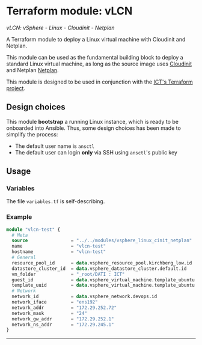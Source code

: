# Terraform module: vLCN
_vLCN: vSphere - Linux - Cloudinit - Netplan_

A Terraform module to deploy a Linux virtual machine with Cloudinit and
Netplan.

This module can be used as the fundamental building block to deploy a standard
Linux virtual machine, as long as the source image uses [Cloudinit] and
Netplan [Netplan].

This module is designed to be used in conjunction with the
[ICT's Terraform project].

## Design choices

This module **bootstrap** a running Linux instance, which is ready to be
onboarded into Ansible. Thus, some design choices has been made to simplify
the process:

* The default user name is `ansctl`
* The default user can login **only** via SSH using `ansctl`'s public key

## Usage

### Variables

The file `variables.tf` is self-describing.

### Example

```Terraform
module "vlcn-test" {
  # Meta
  source                = "../../modules/vsphere_linux_cinit_netplan"
  name                  = "vlcn-test"
  hostname              = "vlcn-test"
  # General
  resource_pool_id      = data.vsphere_resource_pool.kirchberg_low.id
  datastore_cluster_id  = data.vsphere_datastore_cluster.default.id
  vm_folder             = "_root/DATI : ICT"
  guest_id              = data.vsphere_virtual_machine.template_ubuntu.guest_id
  template_uuid         = data.vsphere_virtual_machine.template_ubuntu.id
  # Network
  network_id            = data.vsphere_network.devops.id
  network_iface         = "ens192"
  network_addr          = "172.29.252.72"
  network_mask          = "24"
  network_gw_addr       = "172.29.252.1"
  network_ns_addr       = "172.29.245.1"
}
```

---

[Cloudinit]: https://cloudinit.readthedocs.io
[Netplan]: https://netplan.io/
[ICT's Terraform project]: https://git.dt.ept.lu/ict-infra/iac/terraform/projects/ict
